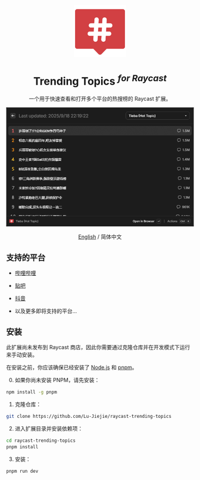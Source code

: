 <p align="center">
  <img src="./assets/icon@dark.png" alt="Recent Projects Icon" height="140">
</p>

<h1 align="center">
Trending Topics <sup><em>for Raycast</em></sup>
</h1>

<p align="center">
一个用于快速查看和打开多个平台的热搜榜的 Raycast 扩展。
</p>
<img width="862" src="./assets/example.png">

<p align="center">
  <a href="./README.md">English</a>
  / 简体中文
</p>

## 支持的平台

- [哔哩哔哩](https://www.bilibili.com/)
- [贴吧](https://tieba.baidu.com/)
- [抖音](https://www.douyin.com/)

- 以及更多即将支持的平台...

## 安装

此扩展尚未发布到 Raycast 商店，因此你需要通过克隆仓库并在开发模式下运行来手动安装。

在安装之前，你应该确保已经安装了 [Node.js](https://nodejs.org/en/download/) 和 [pnpm](https://pnpm.io/installation)。

0. 如果你尚未安装 PNPM，请先安装：
```bash
npm install -g pnpm
```

1. 克隆仓库：
```bash
git clone https://github.com/Lu-Jiejie/raycast-trending-topics
```

2. 进入扩展目录并安装依赖项：
```bash
cd raycast-trending-topics
pnpm install
```

3. 安装：
```bash
pnpm run dev
```
